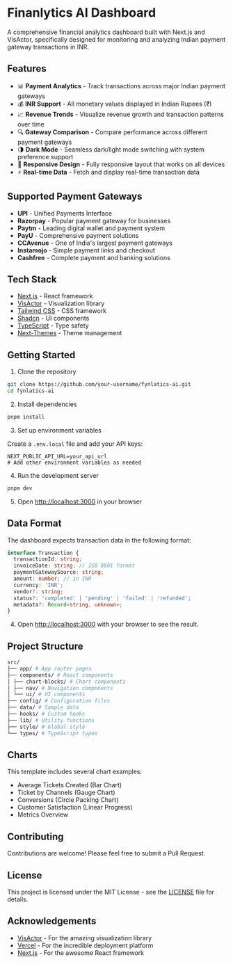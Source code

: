 # Finanlytics AI Dashboard

A comprehensive financial analytics dashboard built with Next.js and VisActor, specifically designed for monitoring and analyzing Indian payment gateway transactions in INR.

## Features

- 📊 **Payment Analytics** - Track transactions across major Indian payment gateways
- 💰 **INR Support** - All monetary values displayed in Indian Rupees (₹)
- 📈 **Revenue Trends** - Visualize revenue growth and transaction patterns over time
- 🔍 **Gateway Comparison** - Compare performance across different payment gateways
- 🌗 **Dark Mode** - Seamless dark/light mode switching with system preference support
- 📱 **Responsive Design** - Fully responsive layout that works on all devices
- ⚡ **Real-time Data** - Fetch and display real-time transaction data

## Supported Payment Gateways

- **UPI** - Unified Payments Interface
- **Razorpay** - Popular payment gateway for businesses
- **Paytm** - Leading digital wallet and payment system
- **PayU** - Comprehensive payment solutions
- **CCAvenue** - One of India's largest payment gateways
- **Instamojo** - Simple payment links and checkout
- **Cashfree** - Complete payment and banking solutions

## Tech Stack

- [Next.js](https://nextjs.org/) - React framework
- [VisActor](https://visactor.io/) - Visualization library
- [Tailwind CSS](https://tailwindcss.com/) - CSS framework
- [Shadcn](https://ui.shadcn.com/) - UI components
- [TypeScript](https://www.typescriptlang.org/) - Type safety
- [Next-Themes](https://github.com/pacocoursey/next-themes) - Theme management

## Getting Started

1. Clone the repository

```bash
git clone https://github.com/your-username/fynlatics-ai.git
cd fynlatics-ai
```

2. Install dependencies

```bash
pnpm install
```

3. Set up environment variables

Create a `.env.local` file and add your API keys:

```env
NEXT_PUBLIC_API_URL=your_api_url
# Add other environment variables as needed
```

4. Run the development server

```bash
pnpm dev
```

5. Open [http://localhost:3000](http://localhost:3000) in your browser

## Data Format

The dashboard expects transaction data in the following format:

```typescript
interface Transaction {
  transactionId: string;
  invoiceDate: string; // ISO 8601 format
  paymentGatewaySource: string;
  amount: number; // in INR
  currency: 'INR';
  vendor?: string;
  status?: 'completed' | 'pending' | 'failed' | 'refunded';
  metadata?: Record<string, unknown>;
}
```

4. Open [http://localhost:3000](http://localhost:3000) with your browser to see the result.

## Project Structure

```bash
src/
├── app/ # App router pages
├── components/ # React components
│ ├── chart-blocks/ # Chart components
│ ├── nav/ # Navigation components
│ └── ui/ # UI components
├── config/ # Configuration files
├── data/ # Sample data
├── hooks/ # Custom hooks
├── lib/ # Utility functions
├── style/ # Global style
└── types/ # TypeScript types
```

## Charts

This template includes several chart examples:

- Average Tickets Created (Bar Chart)
- Ticket by Channels (Gauge Chart)
- Conversions (Circle Packing Chart)
- Customer Satisfaction (Linear Progress)
- Metrics Overview

## Contributing

Contributions are welcome! Please feel free to submit a Pull Request.

## License

This project is licensed under the MIT License - see the [LICENSE](LICENSE) file for details.

## Acknowledgements

- [VisActor](https://visactor.io/) - For the amazing visualization library
- [Vercel](https://vercel.com) - For the incredible deployment platform
- [Next.js](https://nextjs.org/) - For the awesome React framework

